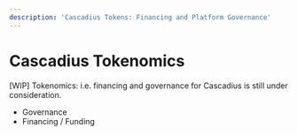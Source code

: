 ```yaml
---
description: 'Cascadius Tokens: Financing and Platform Governance'
---
```


# Cascadius Tokenomics

\[WIP] Tokenomics: i.e. financing and governance for Cascadius is still under consideration.

* Governance
* Financing / Funding
